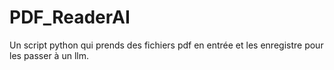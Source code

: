 # PDF_ReaderAI
Un script python qui prends des fichiers pdf en entrée et les enregistre pour les passer à un llm.
